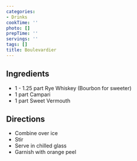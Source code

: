 ```yaml
---
categories:
- Drinks
cookTime: ''
photo: []
prepTime: ''
servings: ''
tags: []
title: Boulevardier
---
```


## Ingredients 

* 1 - 1.25 part Rye Whiskey (Bourbon for sweeter)
* 1 part Campari
* 1 part Sweet Vermouth

## Directions 

* Combine over ice
* Stir
* Serve in chilled glass
* Garnish with orange peel